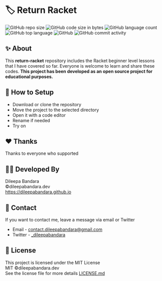 # 🏷️ Return Racket

<!-- ![racket Logo](https://img.icons8.com/color/98/000000/racket.png) -->


![GitHub repo size](https://img.shields.io/github/repo-size/dileepabandara/return-racket?color=red&label=repository%20size)
![GitHub code size in bytes](https://img.shields.io/github/languages/code-size/dileepabandara/return-racket?color=red)
![GitHub language count](https://img.shields.io/github/languages/count/dileepabandara/return-racket)
![GitHub top language](https://img.shields.io/github/languages/top/dileepabandara/return-racket)
![GitHub](https://img.shields.io/github/license/dileepabandara/return-racket?color=yellow)
![GitHub commit activity](https://img.shields.io/github/commit-activity/m/dileepabandara/return-racket?color=brightgreen&label=commits)

## ✨ About

This **return-racket** repository includes the Racket beginner level lessons that I have covered so far. Everyone is welcome to learn and share these codes. **This project has been developed as an open source project for educational purposes.**

## 🍃 How to Setup

- Download or clone the repository
- Move the project to the selected directory
- Open it with a code editor
- Rename if needed
- Try on

## ❤️ Thanks

Thanks to everyone who supported

## 👨‍💻 Developed By

Dileepa Bandara  
©dileepabandara.dev  
https://dileepabandara.github.io

## 💬 Contact

If you want to contact me, leave a message via email or Twitter

- Email - <contact.dileepabandara@gmail.com>
- Twitter - [_dileepabandara](https://twitter.com/_dileepabandara)

## 📜 License

This project is licensed under the MIT License  
MIT ©dileepabandara.dev  
See the license file for more details [LICENSE.md](https://github.com/dileepabandara/return-racket/blob/main/LICENSE)
